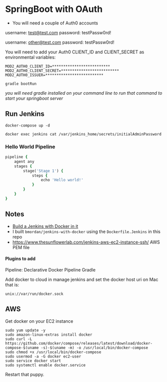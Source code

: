 # SpringBoot with OAuth

* You will need a couple of Auth0 accounts

username: test@test.com
password: testPassw0rd!

username: other@test.com
password: testPassw0rd!

You will need to add your Auth0 CLIENT_ID and CLIENT_SECRET as environmental variables:

```
MOD2_AUTH0_CLIENT_ID=**************************
MOD2_AUTH0_CLIENT_SECRET=**************************
MOD2_AUTH0_ISSUER=**************************
```

```
gradle bootRun
```
_you will need gradle installed on your command line to run that command to start your springboot server_

## Run Jenkins

```
docker-compose up -d
```

```
docker exec jenkins cat /var/jenkins_home/secrets/initialAdminPassword
```

### Hello World Pipeline

```ruby
pipeline {
    agent any 
    stages {
        stage('Stage 1') {
            steps {
                echo 'Hello world!' 
            }
        }
    }
}
```

## Notes

* [Build a Jenkins with Docker in it](https://medium.com/the-devops-ship/custom-jenkins-dockerfile-jenkins-docker-image-with-pre-installed-plugins-default-admin-user-d0107b582577)
* I built `bmordan/jenkins-with-docker` using the `Dockerfile.Jenkins` in this repo
* https://www.thesunflowerlab.com/jenkins-aws-ec2-instance-ssh/ AWS PEM file

#### Plugins to add

Pipeline: Declarative
Docker Pipeline
Gradle

Add docker to cloud in manage jenkins and set the docker host uri on Mac that is:

```
unix://var/run/docker.sock
```

## AWS

Get docker on your EC2 instance

```
sudo yum update -y 
sudo amazon-linux-extras install docker  
sudo curl -L https://github.com/docker/compose/releases/latest/download/docker-compose-$(uname -s)-$(uname -m) -o /usr/local/bin/docker-compose
sudo chmod +x /usr/local/bin/docker-compose
sudo usermod -a -G docker ec2-user
sudo service docker start
sudo systemctl enable docker.service
```
Restart that puppy.
